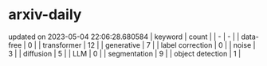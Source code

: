# arxiv-daily
updated on 2023-05-04 22:06:28.680584
| keyword | count |
| - | - |
| data-free | 0 |
| transformer | 12 |
| generative | 7 |
| label correction | 0 |
| noise | 3 |
| diffusion | 5 |
| LLM | 0 |
| segmentation | 9 |
| object detection | 1 |
